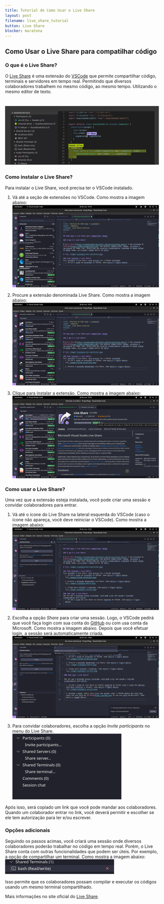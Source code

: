 ```yaml
---
title: Tutorial de Como Usar o Live Share
layout: post
filename: live_share_tutorial
button: Live Share
blocker: maratona
---
```


## Como Usar o Live Share para compatilhar código

### O que é o Live Share?

O [Live Share](https://visualstudio.microsoft.com/services/live-share/) é uma extensão do [VSCode](https://code.visualstudio.com/) que permite compartilhar código, terminais e servidores em tempo real. Permitindo que diversos colaboradores trabalhem no mesmo código, ao mesmo tempo. Utilizando o mesmo editor de texto.

# ![](../images/liveshare-hero-optimized.jpg)

### Como instalar o Live Share?
Para instalar o Live Share, você precisa ter o VSCode instalado.
  
  1. Vá até a seção de extensões no VSCode. Como mostra a imagem abaixo:
  ![](../images/liveshare-vscode-extensions.png)

  2. Procure a extensão denominada Live Share. Como mostra a imagem abaixo:
  ![](../images/liveshare-search.png)

  3. Clique para instalar a extensão. Como mostra a imagem abaixo:
  ![](../images/liveshare-install.png)

### Como usar o Live Share?

Uma vez que a extensão esteja instalada, você pode criar uma sessão e convidar colaboradores para entrar.
  
  1. Vá até o ícone do Live Share na lateral esquerda do VSCode (caso o ícone não apareça, você deve reiniciar o VSCode). Como mostra a imagem abaixo:
  ![](../images/liveshare-session.png)

  2. Escolha a opção _Share_ para criar uma sessão. Logo, o VSCode pedirá que você faça login com sua conta do [GitHub](https://github.com) ou com usa conta da Microsoft. Como mostra a imagem abaixo. Depois que você efetuar login, a sessão será automaticamente criada.
  ![](../images/liveshare-login-with-github.png)
  
  3. Para convidar colaboradores, escolha a opção _Invite participants_ no menu do Live Share. 
  ![](../images/liveshare-invite.png)

Após isso, será copiado um link que você pode mandar aos colaboradores. Quando um colaborador entrar no link, você deverá permitir e escolher se ele tem autorização para ler e/ou escrever.

### Opções adicionais

Seguindo os passos acimas, você criará uma sessão onde diversos colaboradores poderão trabalhar no código em tempo real. Porém, o Live Share conta com outras funcionalidades que podem ser úteis. Por exemplo, a opção de compartilhar um terminal. Como mostra a imagem abaixo:
![](../images/liveshare-share-terminal.png)

Isso permite que os colaboradores possam compilar e executar os códigos usando um mesmo terminal compartilhado. 

Mais informações no site oficial do [Live Share](https://docs.microsoft.com/pt-br/visualstudio/liveshare/).